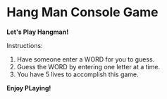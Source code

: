 # Hang Man Console Game
**Let's Play Hangman!**

Instructions:
1. Have  someone enter a WORD for you to guess.
2. Guess the WORD by entering one letter at a time.
3. You have 5 lives to accomplish this game.


**Enjoy PLaying!**